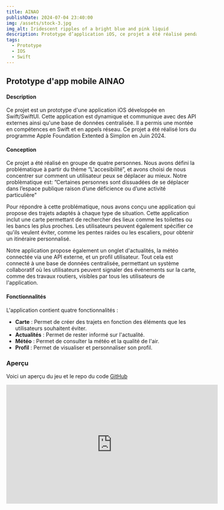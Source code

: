 ```yaml
---
title: AINAO
publishDate: 2024-07-04 23:40:00
img: /assets/stock-3.jpg
img_alt: Iridescent ripples of a bright blue and pink liquid
description: Prototype d’application iOS, ce projet a été réalisé pendant la formation programme Apple Foundation Extented !
tags:
  - Prototype
  - IOS
  - Swift
---
```



## Prototype d'app mobile AINAO

#### Description

Ce projet est un prototype d'une application iOS développée en Swift/SwiftUI. Cette application est dynamique et communique avec des API externes ainsi qu'une base de données centralisée. Il a permis une montée en compétences en Swift et en appels réseau. Ce projet a été réalisé lors du programme Apple Foundation Extented à Simplon en Juin 2024.

#### Conception

Ce projet a été réalisé en groupe de quatre personnes. Nous avons défini la problématique à partir du thème “L'accesibilité”, et avons choisi de nous concentrer sur comment un utilisateur peux se déplacer au mieux. Notre problèmatique est: ”Certaines personnes sont dissuadées de se déplacer dans l’espace publique raison d’une déficience ou d’une activité particulière"

Pour répondre à cette problématique, nous avons conçu une application qui propose des trajets adaptés à chaque type de situation. Cette application inclut une carte permettant de rechercher des lieux comme les toilettes ou les bancs les plus proches. Les utilisateurs peuvent également spécifier ce qu'ils veulent éviter, comme les pentes raides ou les escaliers, pour obtenir un itinéraire personnalisé. 

Notre application propose également un onglet d'actualités, la météo connectée via une API externe, et un profil utilisateur. Tout cela est connecté à une base de données centralisée, permettant un système collaboratif où les utilisateurs peuvent signaler des événements sur la carte, comme des travaux routiers, visibles par tous les utilisateurs de l'application.

#### Fonctionnalités

L'application contient quatre fonctionnalités :

- **Carte** : Permet de créer des trajets en fonction des éléments que les utilisateurs souhaitent éviter.
- **Actualités** : Permet de rester informé sur l'actualité.
- **Météo** : Permet de consulter la météo et la qualité de l'air.
- **Profil** : Permet de visualiser et personnaliser son profil.

### Aperçu

Voici un aperçu du jeu et le repo du code [GitHub](https://github.com/gus5900000/AINAO)

<iframe width="560" height="315" src="https://www.youtube.com/embed/a72CNCt68F4" frameborder="0" allowfullscreen></iframe>
